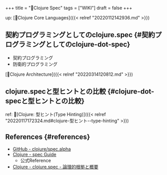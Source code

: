 +++
title = "📝Clojure Spec"
tags = ["WIKI"]
draft = false
+++

up: [📂Clojure Core Languages]({{< relref "20220112142936.md" >}})


## 契約プログラミングとしてのclojure.spec {#契約プログラミングとしてのclojure-dot-spec}

-   契約プログラミング
-   防衛的プログラミング

[📝Clojure Architecture]({{< relref "20220314120812.md" >}})


## clojure.specと型ヒントとの比較 {#clojure-dot-specと型ヒントとの比較}

ref: 📝[Clojure: 型ヒント(Type Hinting)]({{< relref "20220117172324.md#clojure-型ヒント--type-hinting" >}})


## References {#references}

-   [GitHub - clojure/spec.alpha](https://github.com/clojure/spec.alpha)
-   [Clojure - spec Guide](https://clojure.org/guides/spec)
    -   公式Reference
-   [Clojure - clojure.spec - 論理的根拠と概要](https://japan-clojurians.github.io/clojure-site-ja/about/spec.html)
